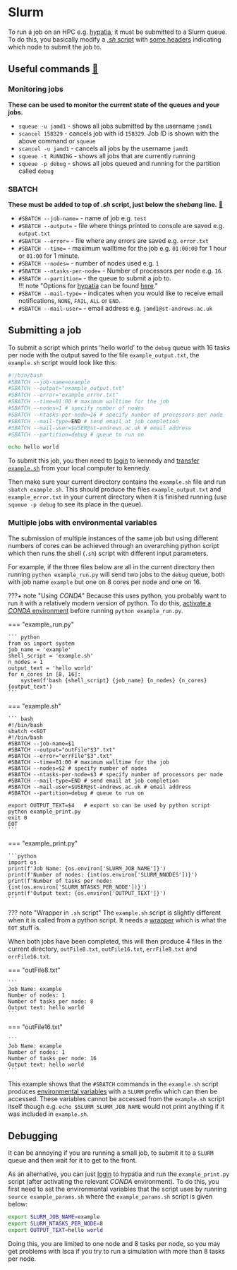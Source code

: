 # Slurm

To run a job on an HPC e.g. [hypatia](hypatia.md), it must be submitted to a Slurm queue. To do this, you basically
modify a [*.sh* script](shell_scripting.md) with [some headers](#sbatch) indicating which node to submit the job to.

## Useful commands [🔗](https://slurm.schedmd.com/pdfs/summary.pdf)  
### Monitoring jobs  
**These can be used to monitor the current state of the queues and your jobs.**

- `squeue -u jamd1` - shows all jobs submitted by the username `jamd1`  
- `scancel 158329` - cancels job with id `158329`. Job ID is shown with the above command or `squeue`  
- `scancel -u jamd1` - cancels all jobs by the username `jamd1`  
- `squeue -t RUNNING` - shows all jobs that are currently running  
- `squeue -p debug` - shows all jobs queued and running for the partition called `debug`  
### SBATCH
**These must be added to top of *.sh* script, just below the *shebang* line.** [🔗](https://slurm.schedmd.com/sbatch.html)

- `#SBATCH --job-name=` - name of job e.g. `test`  
- `#SBATCH --output=` - file where things printed to console are saved e.g. `output.txt`  
- `#SBATCH --error=` - file where any errors are saved e.g. `error.txt`  
- `#SBATCH --time=` - maximum walltime for the job e.g. `01:00:00` for 1 hour or `01:00` for 1 minute.  
- `#SBATCH --nodes=` - number of nodes used e.g. `1`  
- `#SBATCH --ntasks-per-node=` - Number of processors per node e.g. `16`.
- `#SBATCH --partition=` - the queue to submit a job to. </br>
!!! note "Options for [hypatia](hypatia.md) can be found [here](https://www.st-andrews.ac.uk/high-performance-computing/help-and-contact/using/)."
- `#SBATCH --mail-type=` - indicates when you would like to receive email notifications, `NONE`, `FAIL`, `ALL` or `END`.  
- `#SBATCH --mail-user=` - email address e.g. `jamd1@st-andrews.ac.uk`  

## Submitting a job
To submit a script which prints 'hello world' to the `debug` queue with
16 tasks per node with the output saved to the file `example_output.txt`, the `example.sh` script would look like this:

```bash
#!/bin/bash
#SBATCH --job-name=example
#SBATCH --output="example_output.txt"
#SBATCH --error="example_error.txt"
#SBATCH --time=01:00 # maximum walltime for the job
#SBATCH --nodes=1 # specify number of nodes
#SBATCH --ntasks-per-node=16 # specify number of processors per node
#SBATCH --mail-type=END # send email at job completion
#SBATCH --mail-user=$USER@st-andrews.ac.uk # email address
#SBATCH --partition=debug # queue to run on

echo hello world
```

To submit this job, you then need to [login](kennedy.md#login) to kennedy and 
[transfer `example.sh`](kennedy.md#file-transfer) from your local computer to kennedy.

Then make sure your current directory contains the `example.sh` file and run `sbatch example.sh`. 
This should produce the files `example_output.txt` and `example_error.txt` in your current directory
when it is finished running (use `squeue -p debug` to see its place in the queue).

### Multiple jobs with environmental variables
The submission of multiple instances of the same job but using different numbers of cores can be achieved 
through an overarching python script which then runs the shell (`.sh`) script with different input 
parameters.

For example, if the three files below are all in the current directory then running `python example_run.py`
will send two jobs to the `debug` queue, both with job name `example` but one on 8 cores per node
and one on 16.

???+ note "Using *CONDA*"
    Because this uses python, you probably want to run it with a relatively modern version of python.
    To do this, [activate a *CONDA* environment](kennedy.md#conda) before running `python example_run.py`.

=== "example_run.py"

    ``` python
    from os import system
    job_name = 'example'
    shell_script = 'example.sh'
    n_nodes = 1
    output_text = 'hello world'
    for n_cores in [8, 16]:
	    system(f'bash {shell_script} {job_name} {n_nodes} {n_cores} {output_text')
    ```

=== "example.sh"

    ``` bash
    #!/bin/bash
    sbatch <<EOT
    #!/bin/bash
    #SBATCH --job-name=$1
    #SBATCH --output="outFile"$3".txt"
    #SBATCH --error="errFile"$3".txt"
    #SBATCH --time=01:00 # maximum walltime for the job
    #SBATCH --nodes=$2 # specify number of nodes
    #SBATCH --ntasks-per-node=$3 # specify number of processors per node
    #SBATCH --mail-type=END # send email at job completion
    #SBATCH --mail-user=$USER@st-andrews.ac.uk # email address
    #SBATCH --partition=debug # queue to run on

    export OUTPUT_TEXT=$4   # export so can be used by python script
    python example_print.py
    exit 0
    EOT
    ```

=== "example_print.py"

    ```python
    import os
    print(f'Job Name: {os.environ['SLURM_JOB_NAME']}')
    print(f'Number of nodes: {int(os.environ['SLURM_NNODES'])}')
    print(f'Number of tasks per node: {int(os.environ['SLURM_NTASKS_PER_NODE'])}')
    print(f'Output text: {os.environ['OUTPUT_TEXT']}')
    ```

??? note "Wrapper in `.sh` script"
    The `example.sh` script is slightly different when it is called from a python script.
    It needs a [wrapper](https://stackoverflow.com/questions/36279200/sbatch-pass-job-name-as-input-argument)
    which is what the `EOT` stuff is.

When both jobs have been completed, this will then produce 4 files in the current directory, 
`outFile8.txt`, `outFile16.txt`, `errFile8.txt` and `errFile16.txt`.

=== "outFile8.txt"

    ```
    Job Name: example
    Number of nodes: 1
    Number of tasks per node: 8
    Output text: hello world
    ```
=== "outFile16.txt"

    ```
    Job Name: example
    Number of nodes: 1
    Number of tasks per node: 16
    Output text: hello world
    ```

This example shows that the `#SBATCH` commands in the `example.sh` script produces 
[environmental variables](https://slurm.schedmd.com/sbatch.html#SECTION_OUTPUT-ENVIRONMENT-VARIABLES)
with a `SLURM` prefix which can then be accessed. These variables cannot be accessed from the `example.sh` script
itself though e.g. `echo $SLURM_SLURM_JOB_NAME` would not print anything if it was included in
`example.sh`.

## Debugging
It can be annoying if you are running a small job, to submit it to a `SLURM` queue and then wait for 
it to get to the front.

As an alternative, you can just [login](hypatia.md#login) to hypatia and run the `example_print.py` script
(after activating the relevant *CONDA* environment).
To do this, you first need to set the environmental variables that the script uses by running
`source example_params.sh` where the `example_params.sh` script is given below:

```bash
export SLURM_JOB_NAME=example
export SLURM_NTASKS_PER_NODE=8
export OUTPUT_TEXT=hello world
```

Doing this, you are limited to one node and 8 tasks per node, so you may get problems 
with Isca if you try to run a simulation with more than 8 tasks per node.